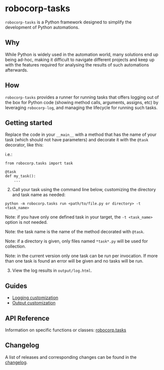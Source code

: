 # robocorp-tasks

`robocorp-tasks` is a Python framework designed to simplify the development 
of Python automations.

## Why

While Python is widely used in the automation world, many solutions end up being 
ad-hoc, making it difficult to navigate different projects and keep up with the
features required for analysing the results of such automations afterwards.

## How

`robocorp-tasks` provides a runner for running tasks that offers logging 
out of the box for Python code (showing method calls, arguments, assigns, etc)
by leveraging `robocorp-log`, and managing the lifecycle for running such tasks.

## Getting started

Replace the code in your `__main__` with a method that has the name of your task
(which should not have parameters) and decorate it with the `@task` decorator, like this:

i.e.:


```
from robocorp.tasks import task

@task
def my_task():
    ...
```

2. Call your task using the command line below, customizing the directory and task name as needed:


```
python -m robocorp.tasks run <path/to/file.py or directory> -t <task_name>
```

Note: if you have only one defined task in your target, the `-t <task_name>` option is not needed. 

Note: the task name is the name of the method decorated with `@task`.

Note: if a directory is given, only files named `*task*.py` will be used for collection.

Note: in the current version only one task can be run per invocation. If more than one task 
is found an error will be given and no tasks will be run.

3. View the log results in `output/log.html`.

## Guides

- [Logging customization](https://github.com/robocorp/robocorp/blob/master/tasks/docs/guides/00-logging-customization.md)
- [Output customization](https://github.com/robocorp/robocorp/blob/master/tasks/docs/guides/01-output-customization.md)

## API Reference

Information on specific functions or classes: [robocorp.tasks](https://github.com/robocorp/robocorp/blob/master/tasks/docs/api/robocorp.tasks.md)

## Changelog

A list of releases and corresponding changes can be found in the [changelog](https://github.com/robocorp/robocorp/blob/master/tasks/docs/CHANGELOG.md).
